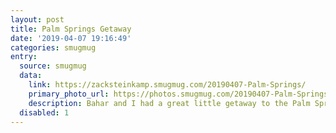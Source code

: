 ```yaml
---
layout: post
title: Palm Springs Getaway
date: '2019-04-07 19:16:49'
categories: smugmug
entry:
  source: smugmug
  data:
    link: https://zacksteinkamp.smugmug.com/20190407-Palm-Springs/
    primary_photo_url: https://photos.smugmug.com/20190407-Palm-Springs/i-g27JwcG/0/c4d76925/Th/2019041622021316-IMG_0963-Th.jpg
    description: Bahar and I had a great little getaway to the Palm Springs area. We hiked around Mt San Jacinto and Joshua Tree.
  disabled: 1
---
```


